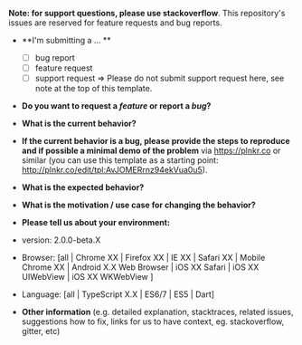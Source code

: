 <!-- markdownlint-disable MD036 -->

<!-- markdownlint-disable MD041 -->

**Note: for support questions, please use stackoverflow**. This repository's issues are reserved for feature requests and bug reports.

- **I'm submitting a ... **

  - [ ] bug report
  - [ ] feature request
  - [ ] support request => Please do not submit support request here, see note at the top of this template.

- **Do you want to request a _feature_ or report a _bug_?**

- **What is the current behavior?**

- **If the current behavior is a bug, please provide the steps to reproduce and if possible a minimal demo of the problem** via
  <https://plnkr.co> or similar (you can use this template as a starting point: <http://plnkr.co/edit/tpl:AvJOMERrnz94ekVua0u5>).

- **What is the expected behavior?**

- **What is the motivation / use case for changing the behavior?**

- **Please tell us about your environment:**

- version: 2.0.0-beta.X
- Browser: [all | Chrome XX | Firefox XX | IE XX | Safari XX | Mobile Chrome XX | Android X.X Web Browser | iOS XX Safari | iOS XX UIWebView | iOS XX WKWebView ]
- Language: [all | TypeScript X.X | ES6/7 | ES5 | Dart]

- **Other information** (e.g. detailed explanation, stacktraces, related issues, suggestions how to fix, links for us to have context, eg. stackoverflow, gitter, etc)
